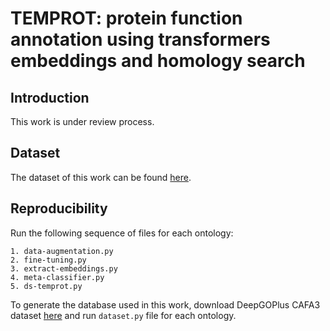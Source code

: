 # TEMPROT: protein function annotation using transformers embeddings and homology search

## Introduction
This work is under review process.

## Dataset
The dataset of this work can be found [here](https://zenodo.org/record/7409660).

## Reproducibility
Run the following sequence of files for each ontology:
```
1. data-augmentation.py
2. fine-tuning.py
3. extract-embeddings.py
4. meta-classifier.py
5. ds-temprot.py
```
To generate the database used in this work, download DeepGOPlus CAFA3 dataset [here](https://deepgo.cbrc.kaust.edu.sa/data/) and run ```dataset.py``` file for each ontology.

